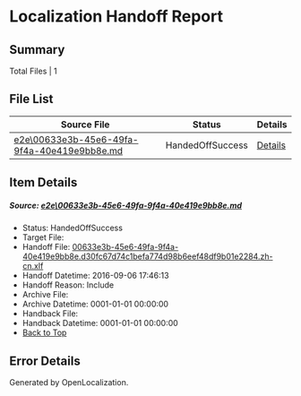 # <a name='report-top'></a> Localization Handoff Report

## Summary
 Total Files | 1

## File List
 Source File | Status | Details 
 ----------- | ------ | ------- 
 [e2e\00633e3b-45e6-49fa-9f4a-40e419e9bb8e.md](https://github.com/OpenLocalizationTestOrg/ol-test0/blob/5599cb7a63df7b64be8930c2475c7c73f4cff73a/e2e/00633e3b-45e6-49fa-9f4a-40e419e9bb8e.md) | HandedOffSuccess | [Details](#9221b731ecadb4224c3d83d25cd522b50dbf46631)

## Item Details
##### <a name='9221b731ecadb4224c3d83d25cd522b50dbf46631'></a> Source: [e2e\00633e3b-45e6-49fa-9f4a-40e419e9bb8e.md](https://github.com/OpenLocalizationTestOrg/ol-test0/blob/5599cb7a63df7b64be8930c2475c7c73f4cff73a/e2e/00633e3b-45e6-49fa-9f4a-40e419e9bb8e.md)
* Status: HandedOffSuccess
* Target File: 
* Handoff File: [00633e3b-45e6-49fa-9f4a-40e419e9bb8e.d30fc67d74c1befa774d98b6eef48df9b01e2284.zh-cn.xlf](https://github.com/OpenLocalizationTestOrg/ol-test0-handoff/blob/e308cf7242ac6d47434e35d97b47e92edaf40cb3/ol-handoff/OpenLocalizationTestOrg/ol-test0-zhcn/ci/ht/00633e3b-45e6-49fa-9f4a-40e419e9bb8e.d30fc67d74c1befa774d98b6eef48df9b01e2284.zh-cn.xlf)
* Handoff Datetime: 2016-09-06 17:46:13
* Handoff Reason: Include
* Archive File: 
* Archive Datetime: 0001-01-01 00:00:00
* Handback File: 
* Handback Datetime: 0001-01-01 00:00:00
* [Back to Top](#report-top)


## Error Details

Generated by OpenLocalization.
